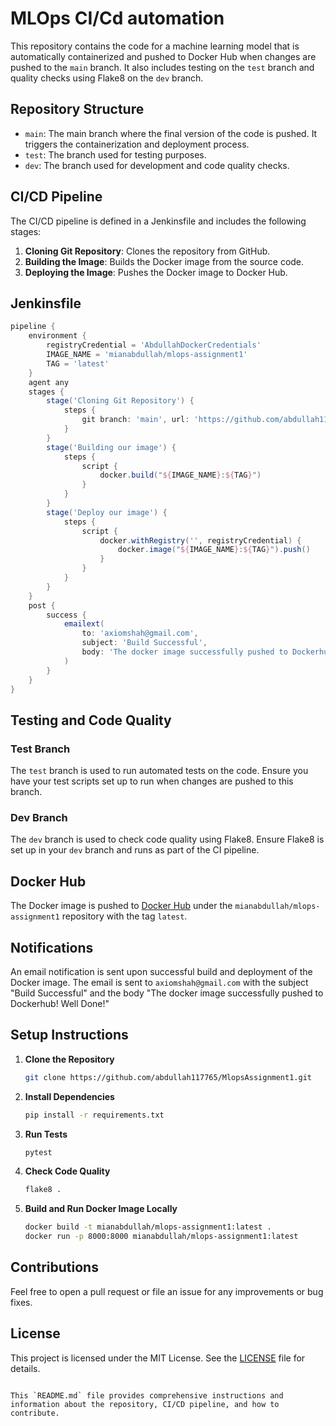 # MLOps CI/Cd automation

This repository contains the code for a machine learning model that is automatically containerized and pushed to Docker Hub when changes are pushed to the `main` branch. It also includes testing on the `test` branch and quality checks using Flake8 on the `dev` branch.

## Repository Structure

- `main`: The main branch where the final version of the code is pushed. It triggers the containerization and deployment process.
- `test`: The branch used for testing purposes.
- `dev`: The branch used for development and code quality checks.

## CI/CD Pipeline

The CI/CD pipeline is defined in a Jenkinsfile and includes the following stages:

1. **Cloning Git Repository**: Clones the repository from GitHub.
2. **Building the Image**: Builds the Docker image from the source code.
3. **Deploying the Image**: Pushes the Docker image to Docker Hub.

## Jenkinsfile

```groovy
pipeline {
    environment {
        registryCredential = 'AbdullahDockerCredentials'
        IMAGE_NAME = 'mianabdullah/mlops-assignment1'
        TAG = 'latest' 
    }
    agent any
    stages {
        stage('Cloning Git Repository') {
            steps {
                git branch: 'main', url: 'https://github.com/abdullah117765/MlopsAssignment1.git'
            }
        }
        stage('Building our image') {
            steps {
                script {
                    docker.build("${IMAGE_NAME}:${TAG}")
                }
            }
        }
        stage('Deploy our image') {
            steps {
                script {
                    docker.withRegistry('', registryCredential) {
                        docker.image("${IMAGE_NAME}:${TAG}").push()
                    }
                }
            }
        }
    }
    post {
        success {
            emailext(
                to: 'axiomshah@gmail.com',
                subject: 'Build Successful',
                body: 'The docker image successfully pushed to Dockerhub! Well Done!'
            )
        }
    }
}

```

## Testing and Code Quality

### Test Branch

The `test` branch is used to run automated tests on the code. Ensure you have your test scripts set up to run when changes are pushed to this branch.

### Dev Branch

The `dev` branch is used to check code quality using Flake8. Ensure Flake8 is set up in your `dev` branch and runs as part of the CI pipeline.

## Docker Hub

The Docker image is pushed to [Docker Hub](https://hub.docker.com/repository/docker/mianabdullah/mlops-assignment1) under the `mianabdullah/mlops-assignment1` repository with the tag `latest`.

## Notifications

An email notification is sent upon successful build and deployment of the Docker image. The email is sent to `axiomshah@gmail.com` with the subject "Build Successful" and the body "The docker image successfully pushed to Dockerhub! Well Done!"

## Setup Instructions

1. **Clone the Repository**
    ```sh
    git clone https://github.com/abdullah117765/MlopsAssignment1.git
    ```
2. **Install Dependencies**
    ```sh
    pip install -r requirements.txt
    ```
3. **Run Tests**
    ```sh
    pytest
    ```
4. **Check Code Quality**
    ```sh
    flake8 .
    ```
5. **Build and Run Docker Image Locally**
    ```sh
    docker build -t mianabdullah/mlops-assignment1:latest .
    docker run -p 8000:8000 mianabdullah/mlops-assignment1:latest
    ```

## Contributions

Feel free to open a pull request or file an issue for any improvements or bug fixes.

## License

This project is licensed under the MIT License. See the [LICENSE](LICENSE) file for details.

```

This `README.md` file provides comprehensive instructions and information about the repository, CI/CD pipeline, and how to contribute.
